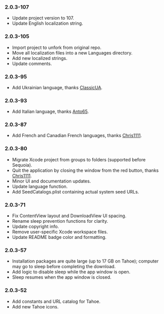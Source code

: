 ### 2.0.3-107

- Update project version to 107.
- Update English localization string.

### 2.0.3-105

- Import project to unfork from original repo. 
- Move all localization files into a new Languages directory.
- Add new localized strings.
- Update comments.

### 2.0.3-95

- Add Ukrainian language, thanks [ClassicUA](https://github.com/ClassicUA).

### 2.0.3-93

- Add Italian language, thanks [Anto65](https://github.com/antuneddu).

### 2.0.3-87

- Add French and Canadian French languages, thanks [Chris1111](https://github.com/chris1111). 

### 2.0.3-80

- Migrate Xcode project from groups to folders (supported before Sequoia).
- Quit the application by closing the window from the red button, thanks [Chris1111](https://github.com/chris1111). 
- Minor UI and documentation updates.
- Update language function.
- Add SeedCatalogs.plist containing actual system seed URLs.

### 2.0.3-71

- Fix ContentView layout and DownloadView UI spacing.
- Rename sleep prevention functions for clarity.
- Update copyright info.
- Remove user-specific Xcode workspace files.
- Update README badge color and formatting.

### 2.0.3-57

- Installation packages are quite large (up to 17 GB on Tahoe); computer may go to sleep before completing the download.
- Add logic to disable sleep while the app window is open.
- Sleep resumes when the app window is closed.

### 2.0.3-52

- Add constants and URL catalog for Tahoe.
- Add new Tahoe icons.
